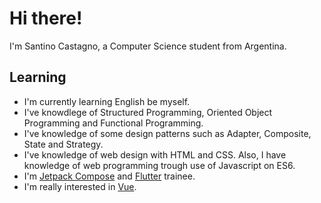 # Hi there!

I'm Santino Castagno, a Computer Science student from Argentina.

## Learning
  - I'm currently learning English be myself.
  - I've knowdlege of Structured Programming, Oriented Object Programming and Functional Programming.
  - I've knowledge of some design patterns such as Adapter, Composite, State and Strategy.
  - I've knowledge of web design with HTML and CSS. Also, I have knowledge of web programming trough use of Javascript on ES6. 
  - I'm [Jetpack Compose](https://developer.android.com/jetpack/compose) and [Flutter](https://flutter.dev/) trainee.
  - I'm really interested in [Vue](https://es.vuejs.org/).
